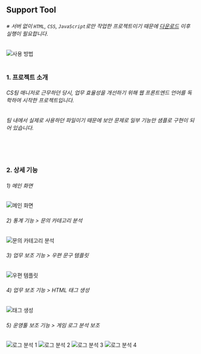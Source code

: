 ## Support Tool
###### ※ 서버 없이 `HTML`, `CSS`, `JavaScript`로만 작업한 프로젝트이기 때문에 [다운로드](https://github.com/adjhkim/supporttool/archive/refs/heads/main.zip) 이후 실행이 필요합니다.
![사용 방법](https://user-images.githubusercontent.com/66953269/176242970-5eab1191-a437-4986-ae76-bd554b6588fc.png)
<br><br>
### 1. 프로젝트 소개
###### CS팀 매니저로 근무하던 당시, 업무 효율성을 개선하기 위해 웹 프론트엔드 언어를 독학하여 시작한 프로젝트입니다.
###### 팀 내에서 실제로 사용하던 파일이기 때문에 보안 문제로 일부 기능만 샘플로 구현이 되어 있습니다.
<br><br>
### 2. 상세 기능
###### 1) 메인 화면
![메인 화면](https://user-images.githubusercontent.com/66953269/176243093-e4023192-d1e5-4b62-8513-946b44ca1d5b.png)
###### 2) 통계 기능 > 문의 카테고리 분석
![문의 카테고리 분석](https://user-images.githubusercontent.com/66953269/176243110-f20c1929-defe-4600-ada0-f38fe2776c1c.png)
###### 3) 업무 보조 기능 > 우편 문구 템플릿
![우편 템플릿](https://user-images.githubusercontent.com/66953269/176243128-808fb8fc-ba86-4a64-905b-a56b2af2b424.png)
###### 4) 업무 보조 기능 > HTML 태그 생성
![태그 생성](https://user-images.githubusercontent.com/66953269/176243140-96516c16-7f90-4ab3-8726-9e38ca5aac4b.png)
###### 5) 운영툴 보조 기능 > 게임 로그 분석 보조
![로그 분석 1](https://user-images.githubusercontent.com/66953269/176243150-a05592aa-a6d2-4cae-bc3c-589bde59af44.png)
![로그 분석 2](https://user-images.githubusercontent.com/66953269/176243167-a17ab8ef-58c9-4a3f-a6fc-b1d343c2ad43.png)
![로그 분석 3](https://user-images.githubusercontent.com/66953269/176243180-8272a32c-921b-4333-9773-279f1efddde8.png)
![로그 분석 4](https://user-images.githubusercontent.com/66953269/176243196-0c1041cb-0861-48af-b087-4c3cb72a172b.png)
